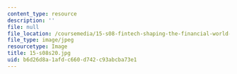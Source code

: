 ```yaml
---
content_type: resource
description: ''
file: null
file_location: /coursemedia/15-s08-fintech-shaping-the-financial-world-spring-2020/b6d26d8a1afdc660d742c93abcba73e1_15-s08s20.jpg
file_type: image/jpeg
resourcetype: Image
title: 15-s08s20.jpg
uid: b6d26d8a-1afd-c660-d742-c93abcba73e1
---
```

